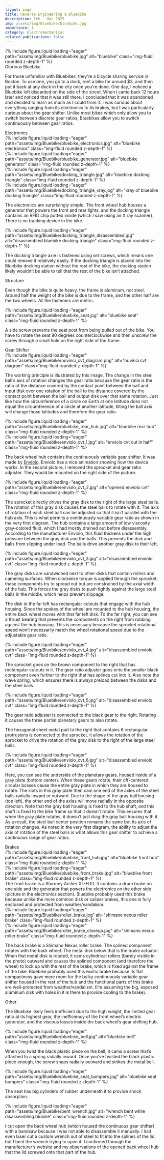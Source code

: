 ```yaml
---
layout: page
title: Reverse Engineering a Bluebike
description: Feb - Mar 2025
img: assets/img/Bluebike/bluebike.jpg
importance: 1
category: Electromechanical
related_publications: false
---
```



<div class="row justify-content-center">
    <div class="col-sm-12">
        {% include figure.liquid loading="eager" path="assets/img/Bluebike/bluebike.jpg" alt="bluebike" class="img-fluid rounded z-depth-1" %}
        <div class="caption mt-0">
            Glorious Bluebike
        </div>
    </div>
</div>

For those unfamiliar with Bluebikes, they're a bicycle sharing service in Boston. To use one, you go to a dock, rent a bike for around \$3, and then put it back at any dock in the city once you're done. One day, I noticed a Bluebike left discarded on the side of the street. When I came back 12 hours later and noticed that it was still there, I concluded that it was abandoned and decided to learn as much as I could from it. I was curious about everything ranging from its electronics to its brakes, but I was particularly curious about the gear shifter. Unlike most bikes which only allow you to switch between discrete gear ratios, Bluebikes allow you to switch continuously between gear ratios.

<div class="h2"> Electronics </div>

<div class="row justify-content-center">
    <div class="col-sm-7 mt-3">
        {% include figure.liquid loading="eager" path="assets/img/Bluebike/bluebike_electronics.jpg" alt="bluebike electronics" class="img-fluid rounded z-depth-1" %}
    </div>
    <div class="col-sm-5 mt-3">
        {% include figure.liquid loading="eager" path="assets/img/Bluebike/bluebike_generator.jpg" alt="bluebike generator" class="img-fluid rounded z-depth-1" %}
    </div>
</div>
<div class="row justify-content-center">
    <div class="col-sm-4 mt-3">
        {% include figure.liquid loading="eager" path="assets/img/Bluebike/docking_triangle.jpg" alt="bluebike docking triangle" class="img-fluid rounded z-depth-1" %}
    </div>
    <div class="col-sm-4 mt-3">
        {% include figure.liquid loading="eager" path="assets/img/Bluebike/docking_triangle_xray.jpg" alt="xray of bluebike docking triangle" class="img-fluid rounded z-depth-1" %}
    </div>
</div>

The electronics are surprisingly simple. The front wheel hub houses a generator that powers the front and rear lights, and the docking triangle contains an RFID chip potted inside (which I saw using an X ray scanner). There is no tracking device in the bike.

<div class="row justify-content-center">
    <div class="col-sm-8 mt-3">
        {% include figure.liquid loading="eager" path="assets/img/Bluebike/docking_triangle_disassembled.jpg" alt="disassembled bluebike docking triangle" class="img-fluid rounded z-depth-1" %}
    </div>
</div>

The docking triangle axle is fastened using set screws, which means one could remove it relatively easily. If the docking triangle is placed into the Bluebike docking station without the rest of the bike, the docking station likely wouldn’t be able to tell that the rest of the bike isn’t attached.

<div class="h2"> Structure </div>

Even though the bike is quite heavy, the frame is aluminum, not steel. Around half the weight of the bike is due to the frame, and the other half are the two wheels. All the fasteners are metric.

<div class="row justify-content-center">
    <div class="col-sm-4 mt-3">
        {% include figure.liquid loading="eager" path="assets/img/Bluebike/bluebike_seat.jpg" alt="bluebike seat" class="img-fluid rounded z-depth-1" %}
    </div>
</div>

A side screw prevents the seat post from being pulled out of the bike. You have to rotate the seat 90 degrees counterclockwise and then unscrew the screw through a small hole on the right side of the frame.

<div class="h2"> Gear Shifter </div>

<div class="row justify-content-center">
    <div class="col-sm-8 mt-3">
        {% include figure.liquid loading="eager" path="assets/img/Bluebike/nuvinci_cvt_diagram.png" alt="nuvinci cvt diagram" class="img-fluid rounded z-depth-1" %}
    </div>
</div>

The working principle is illustrated by this image. The change in the steel ball’s axis of rotation changes the gear ratio because the gear ratio is the ratio of the distance covered by the contact point between the ball and input disk over one rotation of the ball to the distance covered by the contact point between the ball and output disk over that same rotation. Just like how the circumference of a circle on Earth at one latitude does not equal the circumference of a circle at another latitude, tilting the ball axis will change those latitudes and therefore the gear ratio.

<div class="row justify-content-center">
    <div class="col-sm-6 mt-3">
        {% include figure.liquid loading="eager" path="assets/img/Bluebike/bluebike_rear_hub.jpg" alt="bluebike rear hub" class="img-fluid rounded z-depth-1" %}
    </div>
    <div class="col-sm-6 mt-3">
        {% include figure.liquid loading="eager" path="assets/img/Bluebike/enviolo_cvt_1.jpg" alt="enviolo cvt cut in half" class="img-fluid rounded z-depth-1" %}
    </div>
</div>

The back wheel hub contains the continuously variable gear shifter. It was made by <a href="https://enviolo.com/products/">Enviolo</a>. Enviolo has a nice animation showing how the device works. In the second picture, I removed the sprocket and gear ratio adjuster. They would be mounted on the right side of the picture.

<div class="row justify-content-center">
    <div class="col-sm-8 mt-3">
        {% include figure.liquid loading="eager" path="assets/img/Bluebike/enviolo_cvt_2.jpg" alt="opened enviolo cvt" class="img-fluid rounded z-depth-1" %}
    </div>
</div>

The sprocket directly drives the gray disk to the right of the large steel balls. The rotation of this gray disk causes the steel balls to rotate with it. The axis of rotation of each steel ball can be adjusted so that it isn’t parallel with the hub axis. This is what permits a continuously variable gear ratio as shown in the very first diagram. The hub contains a large amount of low viscosity gray-colored fluid, which I had mostly drained out before disassembly. According to the manufacturer Enviolo, this fluid thickens under the high pressure between the gray disk and the balls. This prevents the disk and balls from slipping under load. The balls drive another gray disk to their left.

<div class="row justify-content-center">
    <div class="col-sm-12 mt-3">
        {% include figure.liquid loading="eager" path="assets/img/Bluebike/enviolo_cvt_3.jpg" alt="disassembled enviolo cvt" class="img-fluid rounded z-depth-1" %}
    </div>
</div>

The gray disks are sandwiched next to other disks that contain rollers and camming surfaces. When clockwise torque is applied through the sprocket, these components try to spread out but are constrained by the axial width of the hub. This forces the gray disks to push tightly against the large steel balls in the middle, which helps prevent slippage.

The disk to the far left has rectangular cutouts that engage with the hub housing. Since the spokes of the wheel are mounted to the hub housing, the entire back wheel moves with that far left disk. To the far right, you can see a thrust bearing that prevents the components on the right from rubbing against the hub housing. This is necessary because the sprocket rotational speed won’t necessarily match the wheel rotational speed due to the adjustable gear ratio.

<div class="row justify-content-center">
    <div class="col-sm-8 mt-3">
        {% include figure.liquid loading="eager" path="assets/img/Bluebike/enviolo_cvt_4.jpg" alt="disassembled enviolo cvt" class="img-fluid rounded z-depth-1" %}
    </div>
</div>

The sprocket goes on the brown component to the right that has rectangular cutouts in it. The gear ratio adjuster goes onto the smaller black component even further to the right that has splines cut into it. Also note the wave spring, which ensures there is always preload between the disks and the steel balls.

<div class="row justify-content-center">
    <div class="col-sm-8 mt-3">
        {% include figure.liquid loading="eager" path="assets/img/Bluebike/enviolo_cvt_5.jpg" alt="disassembled enviolo cvt" class="img-fluid rounded z-depth-1" %}
    </div>
</div>

The gear ratio adjuster is connected to the black gear to the right. Rotating it causes the three partial planetary gears to also rotate.

The hexagonal sheet metal part to the right that contains 6 rectangular protrusions is connected to the sprocket. It allows the rotation of the sprocket to drive the rotation of the gray disk to the right of the large steel balls.

<div class="row justify-content-center">
    <div class="col-sm-12 mt-3">
        {% include figure.liquid loading="eager" path="assets/img/Bluebike/enviolo_cvt_6.jpg" alt="disassembled enviolo cvt" class="img-fluid rounded z-depth-1" %}
    </div>
</div>

Here, you can see the underside of the planetary gears, housed inside of a gray plate (bottom center). When these gears rotate, their off-centered circular bosses cause the entire gray plate in which they are housed to rotate. The slots in this gray plate then cam one end of the axles of the steel balls radially inward or outward. Due to the shape of the gray ball housing (top left), the other end of the axles will move radially in the opposite direction. Note that the gray ball housing is fixed to the hub shaft, and this shaft is fixed to the bike frame so that it doesn’t rotate. This ensures that when the gray plate rotates, it doesn’t just drag the gray ball housing with it. As a result, the steel ball center position remains the same but its axis of rotation changes. As noted in the very first diagram, the ability to adjust the axis of rotation of the steel balls is what allows this gear shifter to achieve a continuous range of gear ratios.

<div class="h2"> Brakes </div>

<div class="row justify-content-center">
    <div class="col-sm-4 mt-3">
        {% include figure.liquid loading="eager" path="assets/img/Bluebike/bluebike_front_hub.jpg" alt="bluebike front hub" class="img-fluid rounded z-depth-1" %}
    </div>
    <div class="col-sm-8 mt-3">
        {% include figure.liquid loading="eager" path="assets/img/Bluebike/bluebike_front_brake.jpg" alt="bluebike front brake" class="img-fluid rounded z-depth-1" %}
    </div>
</div>
The front brake is a Sturmey Archer XL-FDD. It contains a drum brake on one side and the generator that powers the electronics on the other side (picture in the electronics section). Bluebike probably used this brake because unlike the more common disk or caliper brakes, this one is fully enclosed and protected from weather/vandalism.

<div class="row justify-content-center">
    <div class="col-sm-5 mt-3">
        {% include figure.liquid loading="eager" path="assets/img/Bluebike/roller_brake.jpg" alt="shimano nexus roller brake" class="img-fluid rounded z-depth-1" %}
    </div>
    <div class="col-sm-7 mt-3">
        {% include figure.liquid loading="eager" path="assets/img/Bluebike/roller_brake_closeup.jpg" alt="shimano nexus roller brake" class="img-fluid rounded z-depth-1" %}
    </div>
</div>

The back brake is a Shimano Nexus roller brake. The splined component rotates with the back wheel. The metal disk below that is the brake actuator. When that metal disk is rotated, it cams cylindrical rollers (barely visible in the photo) outward and causes the splined component (and therefore the wheel) to lock up with the rest of the brake, which is fixed against the frame of the bike. Bluebike probably used this exotic brake because its flat compactness gave more room for the bulky continuously variable gear shifter housed in the rest of the hub and the functional parts of this brake are well-protected from weather/vandalism. (I’m assuming the big, exposed aluminum disk with holes in it is there to provide cooling to the brake).

<div class="h2"> Other </div>

The Bluebike likely feels inefficient due to the high weight, the limited gear ratio at its highest gear, the inefficiency of the front wheel’s electric generator, and the viscous losses inside the back wheel’s gear shifting hub.

<div class="row justify-content-center">
    <div class="col-sm-10 mt-3">
        {% include figure.liquid loading="eager" path="assets/img/Bluebike/bluebike_bell.jpg" alt="bluebike bell" class="img-fluid rounded z-depth-1" %}
    </div>
</div>

When you twist the black plastic piece on the bell, it cams a screw that’s attached to a spring radially inward. Once you’ve twisted the black plastic piece enough, the screw snaps radially outward and strikes the metal bell.

<div class="row justify-content-center">
    <div class="col-sm-6 mt-3">
        {% include figure.liquid loading="eager" path="assets/img/Bluebike/bluebike_seat_bumpers.jpg" alt="bluebike seat bumpers" class="img-fluid rounded z-depth-1" %}
    </div>
</div>

The seat has big cylinders of rubber underneath it to provide shock absorption.

<div class="row justify-content-center">
    <div class="col-sm-8 mt-3">
        {% include figure.liquid loading="eager" path="assets/img/Bluebike/bent_wrench.jpg" alt="wrench bent while disassembling blubike" class="img-fluid rounded z-depth-1" %}
    </div>
</div>

I cut open the back wheel hub (which housed the continuous gear shifter) with a bandsaw because I was not able to disassemble it manually. I had even laser cut a custom wrench out of steel to fit into the splines of the lid, but I bent the wrench trying to open it. I confirmed through the manufacturer’s website and my observations of the opened back wheel hub that the lid screwed onto that part of the hub.

